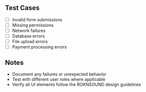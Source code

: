 ## Test Cases

- [ ] Invalid form submissions
- [ ] Missing permissions
- [ ] Network failures
- [ ] Database errors
- [ ] File upload errors
- [ ] Payment processing errors

## Notes
- Document any failures or unexpected behavior
- Test with different user roles where applicable
- Verify all UI elements follow the ROKNSOUND design guidelines
